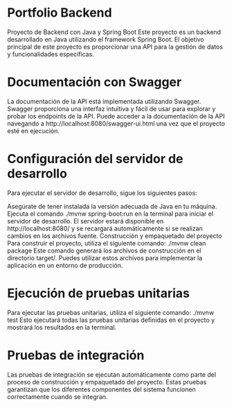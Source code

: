 # Portfolio Backend
Proyecto de Backend con Java y Spring Boot
Este proyecto es un backend desarrollado en Java utilizando el framework Spring Boot. El objetivo principal de este proyecto es proporcionar una API para la gestión de datos y funcionalidades específicas.

# Documentación con Swagger
La documentación de la API está implementada utilizando Swagger. Swagger proporciona una interfaz intuitiva y fácil de usar para explorar y probar los endpoints de la API. Puede acceder a la documentación de la API navegando a http://localhost:8080/swagger-ui.html una vez que el proyecto esté en ejecución.

# Configuración del servidor de desarrollo
Para ejecutar el servidor de desarrollo, sigue los siguientes pasos:

Asegúrate de tener instalada la versión adecuada de Java en tu máquina.
Ejecuta el comando ./mvnw spring-boot:run en la terminal para iniciar el servidor de desarrollo.
El servidor estará disponible en http://localhost:8080/ y se recargará automáticamente si se realizan cambios en los archivos fuente.
Construcción y empaquetado del proyecto
Para construir el proyecto, utiliza el siguiente comando:
./mvnw clean package
Este comando generará los archivos de construcción en el directorio target/. Puedes utilizar estos archivos para implementar la aplicación en un entorno de producción.

# Ejecución de pruebas unitarias
Para ejecutar las pruebas unitarias, utiliza el siguiente comando:
./mvnw test
Esto ejecutará todas las pruebas unitarias definidas en el proyecto y mostrará los resultados en la terminal.

# Pruebas de integración
Las pruebas de integración se ejecutan automáticamente como parte del proceso de construcción y empaquetado del proyecto. Estas pruebas garantizan que los diferentes componentes del sistema funcionen correctamente cuando se integran.
